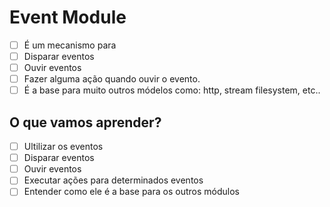 # Event Module

* [ ] É um mecanismo para
* [ ] Disparar eventos
* [ ] Ouvir eventos
* [ ] Fazer alguma ação quando ouvir o evento.
* [ ] É a base para muito outros módelos como: http, stream filesystem, etc..

## O que vamos aprender?

* [ ] Ultilizar os eventos
* [ ] Disparar eventos 
* [ ] Ouvir eventos 
* [ ] Executar ações para determinados eventos
* [ ] Entender como ele é a base para os outros módulos